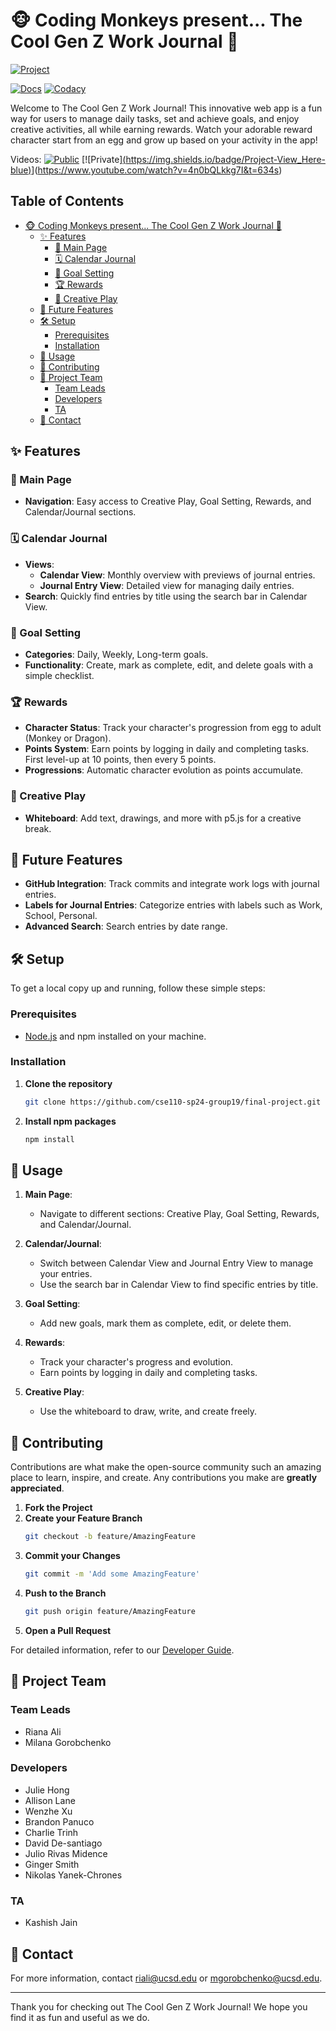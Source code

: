 # 🐵 Coding Monkeys present... The Cool Gen Z Work Journal 📝

[![Project](https://img.shields.io/badge/Project-View_Here-blue)](https://cse110-sp24-group19.github.io/final-project/)

[![Docs](https://img.shields.io/badge/Docs-Internal_Docs-brightgreen)](https://cse110-sp24-group19.github.io/final-project/docs)
[![Codacy](https://img.shields.io/badge/Codacy-Code_Coverage-ff69b4)](https://app.codacy.com/organizations/gh/cse110-sp24-group19/dashboard)

Welcome to The Cool Gen Z Work Journal! This innovative web app is a fun way for users to manage daily tasks, set and achieve goals, and enjoy creative activities, all while earning rewards. Watch your adorable reward character start from an egg and grow up based on your activity in the app!

Videos:
[![Public]([https://img.shields.io/badge/Project-View_Here-blue)](https://cse110-sp24-group19.github.io/final-project/](https://www.youtube.com/watch?v=Ugd16H0Ffso))
[![Private][(https://img.shields.io/badge/Project-View_Here-blue)](https://cse110-sp24-group19.github.io/final-project/)](https://www.youtube.com/watch?v=4n0bQLkkg7I&t=634s)

## Table of Contents

- [🐵 Coding Monkeys present... The Cool Gen Z Work Journal 📝](#-coding-monkeys-present-the-cool-gen-z-work-journal-)
  - [✨ Features](#-features)
    - [🚀 Main Page](#-main-page)
    - [🗓 Calendar Journal](#-calendar-journal)
    - [🎯 Goal Setting](#-goal-setting)
    - [🏆 Rewards](#-rewards)
    - [🎨 Creative Play](#-creative-play)
  - [🌟 Future Features](#-future-features)
  - [🛠 Setup](#-setup)
    - [Prerequisites](#prerequisites)
    - [Installation](#installation)
  - [🚀 Usage](#-usage)
  - [🤝 Contributing](#-contributing)
  - [👥 Project Team](#-project-team)
    - [Team Leads](#team-leads)
    - [Developers](#developers)
    - [TA](#ta)
  - [📧 Contact](#-contact)

## ✨ Features

### 🚀 Main Page

- **Navigation**: Easy access to Creative Play, Goal Setting, Rewards, and Calendar/Journal sections.

### 🗓 Calendar Journal

- **Views**:
  - **Calendar View**: Monthly overview with previews of journal entries.
  - **Journal Entry View**: Detailed view for managing daily entries.
- **Search**: Quickly find entries by title using the search bar in Calendar View.

### 🎯 Goal Setting

- **Categories**: Daily, Weekly, Long-term goals.
- **Functionality**: Create, mark as complete, edit, and delete goals with a simple checklist.

### 🏆 Rewards

- **Character Status**: Track your character's progression from egg to adult (Monkey or Dragon).
- **Points System**: Earn points by logging in daily and completing tasks. First level-up at 10 points, then every 5 points.
- **Progressions**: Automatic character evolution as points accumulate.

### 🎨 Creative Play

- **Whiteboard**: Add text, drawings, and more with p5.js for a creative break.

## 🌟 Future Features

- **GitHub Integration**: Track commits and integrate work logs with journal entries.
- **Labels for Journal Entries**: Categorize entries with labels such as Work, School, Personal.
- **Advanced Search**: Search entries by date range.

## 🛠 Setup

To get a local copy up and running, follow these simple steps:

### Prerequisites

- [Node.js](https://nodejs.org/) and npm installed on your machine.

### Installation

1. **Clone the repository**
    ```sh
    git clone https://github.com/cse110-sp24-group19/final-project.git
    ```

2. **Install npm packages**
    ```sh
    npm install
    ```

## 🚀 Usage

1. **Main Page**:
    - Navigate to different sections: Creative Play, Goal Setting, Rewards, and Calendar/Journal.

2. **Calendar/Journal**:
    - Switch between Calendar View and Journal Entry View to manage your entries.
    - Use the search bar in Calendar View to find specific entries by title.

3. **Goal Setting**:
    - Add new goals, mark them as complete, edit, or delete them.

4. **Rewards**:
    - Track your character's progress and evolution.
    - Earn points by logging in daily and completing tasks.

5. **Creative Play**:
    - Use the whiteboard to draw, write, and create freely.

## 🤝 Contributing

Contributions are what make the open-source community such an amazing place to learn, inspire, and create. Any contributions you make are **greatly appreciated**.

1. **Fork the Project**
2. **Create your Feature Branch**
    ```sh
    git checkout -b feature/AmazingFeature
    ```
3. **Commit your Changes**
    ```sh
    git commit -m 'Add some AmazingFeature'
    ```
4. **Push to the Branch**
    ```sh
    git push origin feature/AmazingFeature
    ```
5. **Open a Pull Request**

For detailed information, refer to our [Developer Guide](/developer-guide.md).

## 👥 Project Team

### Team Leads

- Riana Ali
- Milana Gorobchenko

### Developers

- Julie Hong
- Allison Lane
- Wenzhe Xu
- Brandon Panuco
- Charlie Trinh
- David De-santiago
- Julio Rivas Midence
- Ginger Smith
- Nikolas Yanek-Chrones

### TA

- Kashish Jain

## 📧 Contact

For more information, contact [riali@ucsd.edu](mailto:riali@ucsd.edu) or [mgorobchenko@ucsd.edu](mailto:mgorobchenko@ucsd.edu).

---

Thank you for checking out The Cool Gen Z Work Journal! We hope you find it as fun and useful as we do.
